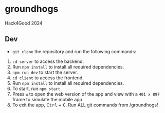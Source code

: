 # groundhogs
Hack4Good 2024

## Dev
- `git clone` the repository and run the following commands:

1. `cd server` to access the backend.
2. Run `npm install` to install all required dependencies.
3. `npm run dev` to start the server.
4. `cd client` to access the frontend.
5. Run `npm install` to install all required dependencies.
6. To start, run `npm start`
7. Press `w` to open the web version of the app and view with a `401 x 897` frame to simulate the mobile app
8. To exit the app, <kbd>Ctrl</kbd> + <kbd>C</kbd>.
Run ALL git commands from /groundhogs!
